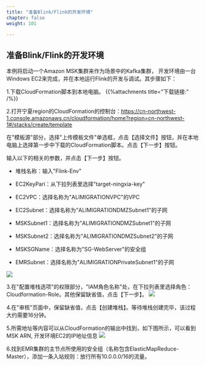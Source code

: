 ```yaml
---
title: "准备Blink/Flink的开发环境"
chapter: false
weight: 101

---
```



## 准备Blink/Flink的开发环境

本例将启动一个Amazon MSK集群来作为场景中的Kafka集群， 开发环境由一台Windows EC2来完成，并在本地运行Flink的开发与调试。其步骤如下：

1.下载CloudFormation脚本到本地电脑。
{{%attachments title="下载链接:" /%}}

2.打开宁夏region的CloudFormation的控制台：https://cn-northwest-1.console.amazonaws.cn/cloudformation/home?region=cn-northwest-1#/stacks/create/template

在"模板源"部分，选择"上传模板文件"单选框，点击【选择文件】按钮，并在本地电脑上选择第一步中下载的CloudFormation脚本。点击【下一步】按钮。

输入以下的相关的参数，并点击【下一步】按钮。

* 堆栈名称：输入"Flink-Env"

* EC2KeyPari：从下拉列表里选择"target-ningxia-key"

* EC2VPC：选择名称为"ALIMIGRATIONVPC"的VPC

* EC2Subnet：选择名称为"ALIMIGRATIONDMZSubnet1"的子网

* MSKSubnet1：选择名称为"ALIMIGRATIONDMZSubnet1"的子网

* MSKSubnet2：选择名称为"ALIMIGRATIONDMZSubnet2"的子网

* MSKSGName：选择名称为"SG-WebServer"的安全组

* EMRSubnet：选择名称为"ALIMIGRATIONPrivateSubnet1"的子网

![](/images/BlinkToFlink/prepareFlinkEnv1.png)

3.在"配置堆栈选项"的权限部分，"IAM角色名称"处，在下拉列表里选择角色：Cloudformation-Role。其他保留缺省值，点击【下一步】。
![](/images/BlinkToFlink/createStackStep3.png)

4.在"审核"页面中，保留缺省值，点击【创建堆栈】。等待堆栈创建完毕，该过程大约需要16分钟。

5.所需地址等内容可以从CloudFormation的输出中找到，如下图所示，可以看到MSK ARN, 开发环境EC2的IP地址信息
![](/images/BlinkToFlink/1011.png)

6.找到EMR集群的主节点所使用的安全组（名称包含ElasticMapReduce-Master），添加一条入站规则：放行所有10.0.0.0/16的流量。
